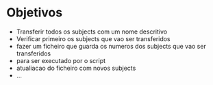 # Objetivos

- Transferir todos os subjects com um nome descritivo
- Verificar primeiro os subjects que vao ser transferidos
- fazer um ficheiro que guarda os numeros dos subjects que vao ser transferidos
- para ser executado por o script
- atualiacao do ficheiro com novos subjects
- ...